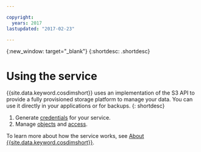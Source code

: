 ```yaml
---

copyright:
  years: 2017
lastupdated: "2017-02-23"

---
```


{:new_window: target="_blank"}
{:shortdesc: .shortdesc}

# Using the service

{{site.data.keyword.cosdimshort}} uses an implementation of the S3 API to provide a fully provisioned storage platform to manage your data. You can use it directly in your applications or for backups.
{: shortdesc}

1. Generate [credentials](/docs/services/ObjectStorage/os_dedicated_credentials.html) for your service.
2. Manage [objects](/docs/services/ObjectStorage/os_dedicated_objects.html) and [access](/docs/services/ObjectStorageDedicated/os_dedicated_security.html).


To learn more about how the service works, see [About {{site.data.keyword.cosdimshort}}](/docs/services/ObjectStorageDedicated/os_works_dedicated.html).
